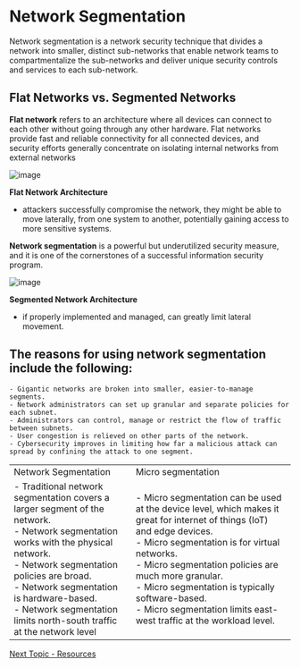 # Network Segmentation

Network segmentation is a network security technique that divides a network into smaller, distinct sub-networks that enable network teams to compartmentalize the sub-networks and deliver unique security controls and services to each sub-network.

## Flat Networks vs. Segmented Networks

**Flat network** refers to an architecture where all devices can connect to each other without going through any other hardware.
Flat networks provide fast and reliable connectivity for all connected devices, and security efforts generally concentrate on isolating internal networks from external networks

![image](https://user-images.githubusercontent.com/59384064/201025931-d2e8eb38-7f09-41c2-87ca-beda96da6ce0.png)

**Flat Network Architecture** 

- attackers successfully compromise the network, they might be able to move laterally, from one system to another, potentially gaining access to more sensitive systems.


**Network segmentation** is a powerful but underutilized security measure, and it is one of the cornerstones of a successful information security program.

![image](https://user-images.githubusercontent.com/59384064/201026221-15d491e9-5a45-4f67-b8c6-0a2ed5605249.png)

**Segmented Network Architecture** 
- if properly implemented and managed, can greatly limit lateral movement.

## The reasons for using network segmentation include the following:

   	- Gigantic networks are broken into smaller, easier-to-manage segments.
    - Network administrators can set up granular and separate policies for each subnet.
    - Administrators can control, manage or restrict the flow of traffic between subnets.
    - User congestion is relieved on other parts of the network.
    - Cybersecurity improves in limiting how far a malicious attack can spread by confining the attack to one segment.

|     |     |
| --- | --- |
|  Network Segmentation | Micro segmentation |
| - Traditional network segmentation covers a larger segment of the network. <br>- Network segmentation works with the physical network.<br>- Network segmentation policies are broad.<br>- Network segmentation is hardware-based.<br>- Network segmentation limits north-south traffic at the network level | - Micro segmentation can be used at the device level, which makes it great for internet of things (IoT) and edge devices.<br>- Micro segmentation is for virtual networks.<br>- Micro segmentation policies are much more granular.<br>- Micro segmentation is typically software-based.<br>- Micro segmentation limits east-west traffic at the workload level. |

   [Next Topic - Resources](https://github.com/v1nd3x/Network-Segmentation/blob/main/Resources.md)
